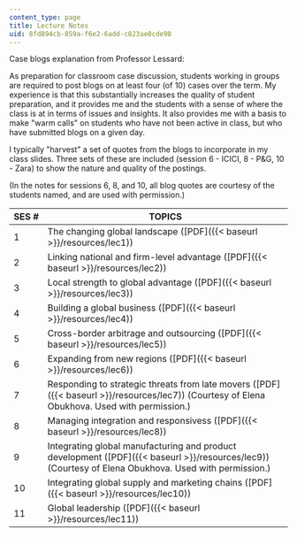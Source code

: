 ```yaml
---
content_type: page
title: Lecture Notes
uid: 8fd894cb-859a-f6e2-6add-c823ae0cde98
---
```


Case blogs explanation from Professor Lessard:

As preparation for classroom case discussion, students working in groups are required to post blogs on at least four (of 10) cases over the term. My experience is that this substantially increases the quality of student preparation, and it provides me and the students with a sense of where the class is at in terms of issues and insights. It also provides me with a basis to make "warm calls" on students who have not been active in class, but who have submitted blogs on a given day.

I typically "harvest" a set of quotes from the blogs to incorporate in my class slides. Three sets of these are included (session 6 - ICICI, 8 - P&G, 10 - Zara) to show the nature and quality of the postings.

(In the notes for sessions 6, 8, and 10, all blog quotes are courtesy of the students named, and are used with permission.)

| SES # | TOPICS |
| --- | --- |
| 1 | The changing global landscape ([PDF]({{< baseurl >}}/resources/lec1)) |
| 2 | Linking national and firm-level advantage ([PDF]({{< baseurl >}}/resources/lec2)) |
| 3 | Local strength to global advantage ([PDF]({{< baseurl >}}/resources/lec3)) |
| 4 | Building a global business ([PDF]({{< baseurl >}}/resources/lec4)) |
| 5 | Cross-border arbitrage and outsourcing ([PDF]({{< baseurl >}}/resources/lec5)) |
| 6 | Expanding from new regions ([PDF]({{< baseurl >}}/resources/lec6)) |
| 7 | Responding to strategic threats from late movers ([PDF]({{< baseurl >}}/resources/lec7)) (Courtesy of Elena Obukhova. Used with permission.) |
| 8 | Managing integration and responsivess ([PDF]({{< baseurl >}}/resources/lec8)) |
| 9 | Integrating global manufacturing and product development ([PDF]({{< baseurl >}}/resources/lec9)) (Courtesy of Elena Obukhova. Used with permission.) |
| 10 | Integrating global supply and marketing chains ([PDF]({{< baseurl >}}/resources/lec10)) |
| 11 | Global leadership ([PDF]({{< baseurl >}}/resources/lec11))
